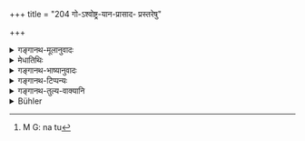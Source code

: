 +++
title = "204 गो-ऽश्वोष्ट्र-यान-प्रासाद- प्रस्तरेषु"

+++

<details><summary>गङ्गानथ-मूलानुवादः</summary>

He may sit with the teacher on carts drawn by oxen, horses and camels, on terraces and on grass-mats; as also on reedmats, rocks, benches and boats.—(204)
</details>

<details><summary>मेधातिथिः</summary>

**यान**शब्दः प्रत्येकम् अभिसंबध्यते । गोऽश्वोष्ट्रैर् उक्तं यानं **गोऽश्वोष्ट्रयानम्** । दधिघटादिवत् समासे युक्तशब्दस्य लोपः । केवलेषु तु अश्वपृष्टादिष्व् आरोहणं नास्ति । यदि स्वतन्त्रो यानशब्दो विज्ञायेत तदा स्याद् अप्य् अनुज्ञा । समाचारात् तु कादाचित्कम् अनुज्ञानं दृश्यते । **प्रासाद** उपरिगृहादीनां या भूमिस् तस्यां गृहादिभूमिवत् सिद्धं सहासनम् । **प्रस्तरः** दर्भादितृणाकीर्णः आस्तरः । **कटः** तु[^५२३] शरवीरणादिकृतः प्रसिद्धः । **शिला** गिरिशिखरादाव् अन्यत्र वा । **फलकं** दारुमयम् आसनं पोतवर्तादि । **नौर्** जलतरणसंप्लवः । तेन पोतादाव् अपि सिद्धं भवति ॥ २.२०४ ॥


[^५२३]:
     M G: na tu
</details>

<details><summary>गङ्गानथ-भाष्यानुवादः</summary>

The terra ‘cart’ is connected with each of the foregoing terras; and the cart yoked with, drawn by, oxen (), ‘horses’ (‘*aśva*’) and ‘camels’ (*uṣṭra*) is called ‘*gośvoṣṭvayānam?*’; the terra ‘*yukta*’ (‘yoked,’ ‘drawn by’) being dropped, as in the word ‘*dadhighāṭa*’ (‘curd-jar’). That this is so is clear from the fact that it is not possible for two men to ride together on the hare back of the ox, etc. If we had the word ‘*yāna*’ standing by itself, then we might have taken the verse itself as permitting the riding along with the teacher on the bare back of the ox, etc. In some places we do find this to he permitted by usage.

‘*Terrace*,’—the surface on the top of houses; and in such places sitting with the Teacher is as possible as on the floor of houses.

‘*Grass-mats*’—beds made of grass and leaves, etc.

‘*Reed-mats*’—beds made of reeds and sticks.

‘*Bocks*’—stone-slabs either on the top of hills or elsewhere.

‘*Benches*’—scats made of wood, called ‘*pota*,’ ‘*varta*,’ etc.

‘*Boats*’;—*i.e*., contrivances for floating on water, which would include rafts and other similar things.—(204)
</details>

<details><summary>गङ्गानथ-टिप्पन्यः</summary>

This verse is quoted in *Madanapārijāta* (p. 107);—and in
*Vīramitrodaya* (Saṃskāra, p. 462) where ‘*phalakam*’ is explained as
*Kāṣṭhanirmitam dīrghāsanam*, ‘a long seat made of wood’, a bench:—also
on page 491, where it is quoted in support of the view that the
prohibition contained in verse 198 must refer to cases other than those
of carts and conveyances. It further adds that though the riding on
conveyances drawn by ox etc. is prohibited,—yet the sanction accorded
here is in view of the possibility of such lading in abnormal times of
distress. It is interesting to note that no such scruples have
prejudiced Medhātithi, who apparently belonged to a part of the country
where riding on bullock-carts is permissible; while the author of
*Vīramitrodaya* belonged to a part of the country where such riding is
prohibited, e.g. in Mithilā.

It is quoted in *Smṛticandrikā* (Saṃskāra, p. 120) as sanctioning, in
certain cases, the sitting of the pupil with the teacher.
</details>

<details><summary>गङ्गानथ-तुल्य-वाक्यानि</summary>

*Baudhāyana* (1. 2. 35).—‘There is nothing wrong in sitting with the
Teacher on a boat, or a stone-slab, or an elephant, or the roof of a
house, or a mat, or on a wheeled conveyance.’ *Āpastamba Dharmasūtra*
(1. 8. 12).—‘In a journey he should ascend the conveyance behind the
Teacher.’

*Viṣṇu* (28.27, 28).—‘He should not sit on the same seat with the
Teacher;—except on a stone-slab, a boat, or a conveyance.’
</details>

<details><summary>Bühler</summary>

204	He may sit with his teacher in a carriage drawn by oxen, horses, or camels, on a terrace, on a bed of grass or leaves, on a mat, on a rock, on a wooden bench, or in a boat.
</details>
